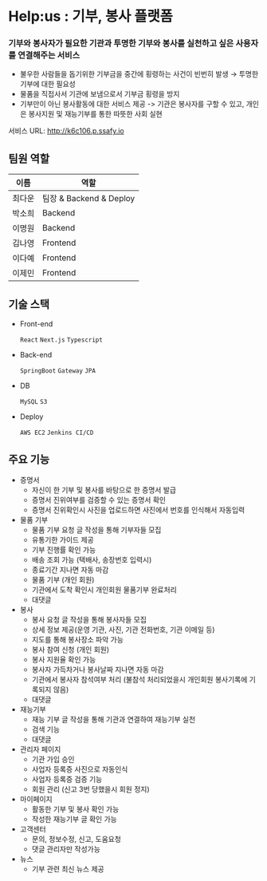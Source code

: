 # Help:us : 기부, 봉사 플랫폼
### 기부와 봉사자가 필요한 기관과 투명한 기부와 봉사를 실천하고 싶은 사용자를 연결해주는 서비스
- 불우한 사람들을 돕기위한 기부금을 중간에 횡령하는 사건이 빈번히 발생 
→ 투명한 기부에 대한 필요성
- 물품을 직접사서 기관에 보냄으로서 기부금 횡령을 방지
- 기부만이 아닌 봉사활동에 대한 서비스 제공 -> 기관은 봉사자를 구할 수 있고, 개인은 봉사지원 및 재능기부를 통한 따뜻한 사회 실현

서비스 URL: http://k6c106.p.ssafy.io

## 팀원 역할
| 이름 | 역할 |
| ---- | ---- |
| 최다운 | 팀장 & Backend & Deploy |
| 박소희 | Backend |
| 이명원 | Backend |
| 김나영 | Frontend |
| 이다예 | Frontend |
| 이제민 | Frontend |

## 기술 스택
- Front-end
    
    `React` `Next.js` `Typescript` 
    
- Back-end
    
    `SpringBoot` `Gateway` `JPA`
    
- DB
    
    `MySQL` `S3`
    
- Deploy
    
    `AWS EC2` `Jenkins CI/CD`


## 주요 기능
- 증명서
    - 자신이 한 기부 및 봉사를 바탕으로 한 증명서 발급
    - 증명서 진위여부를 검증할 수 있는 증명서 확인
    - 증명서 진위확인시 사진을 업로드하면 사진에서 번호를 인식해서 자동입력
- 물품 기부
    - 물품 기부 요청 글 작성을 통해 기부자들 모집
    - 유통기한 가이드 제공
    - 기부 진행률 확인 가능
    - 배송 조회 가능 (택배사, 송장번호 입력시)
    - 종료기간 지나면 자동 마감
    - 물품 기부 (개인 회원)
    - 기관에서 도착 확인시 개인회원 물품기부 완료처리
    - 대댓글
- 봉사
    - 봉사 요청 글 작성을 통해 봉사자들 모집 
    - 상세 정보 제공(운영 기관, 사진, 기관 전화번호, 기관 이메일 등)
    - 지도를 통해 봉사장소 파악 가능
    - 봉사 참여 신청 (개인 회원)
    - 봉사 지원율 확인 가능
    - 봉사자 가득차거나 봉사날짜 지나면 자동 마감
    - 기관에서 봉사자 참석여부 처리 (불참석 처리되었을시 개인회원 봉사기록에 기록되지 않음)
    - 대댓글
- 재능기부
    - 재능 기부 글 작성을 통해 기관과 연결하여 재능기부 실천
    - 검색 기능
    - 대댓글
- 관리자 페이지
    - 기관 가입 승인
    - 사업자 등록증 사진으로 자동인식
    - 사업자 등록증 검증 기능
    - 회원 관리 (신고 3번 당했을시 회원 정지)
- 마이페이지
    - 활동한 기부 및 봉사 확인 가능
    - 작성한 재능기부 글 확인 가능 
- 고객센터
    - 문의, 정보수정, 신고, 도움요청
    - 댓글 관리자만 작성가능
- 뉴스
    - 기부 관련 최신 뉴스 제공
